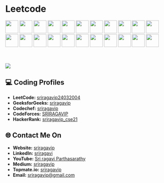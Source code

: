 <!------------------------------------------>
<!-- SECTION:  leetcode badge-->

# Leetcode


<img src="https://assets.leetcode.com/static_assets/marketing/2024-50.gif" width="40px"></img>
<img src="https://assets.leetcode.com/static_assets/marketing/2023.gif" width="40px"></img>
<img src="https://assets.leetcode.com/static_assets/marketing/2023-50.gif" width="40px"></img>
<img src="https://assets.leetcode.com/static_assets/marketing/2023-100.gif" width="40px"></img>
<img src="https://leetcode.com/static/images/badges/2022/gif/2022-annual-100.gif" width="40px"></img>
<img src="https://assets.leetcode.com/static_assets/others/LeetCode_75.gif" width="40px"></img>
<img src="https://assets.leetcode.com/static_assets/others/SQLI.gif" width="40px"></img>
<img src="https://assets.leetcode.com/static_assets/others/%E7%BC%96%E7%A8%8B%E8%83%BD%E5%8A%9B_%E5%85%A5%E9%97%A8.gif" width="40px"></img>
<img src="https://leetcode.com/static/images/badges/2024/gif/2024-01.gif" width="40px"></img>
<img src="https://leetcode.com/static/images/badges/2024/gif/2024-02.gif" width="40px"></img>
<img src="https://leetcode.com/static/images/badges/2023/gif/2023-01.gif" width="40px"></img>
<img src="https://leetcode.com/static/images/badges/2023/gif/2023-02.gif" width="40px"></img>
<img src="https://leetcode.com/static/images/badges/2023/gif/2023-03.gif" width="40px"></img>
<img src="https://leetcode.com/static/images/badges/2023/gif/2023-04.gif" width="40px"></img>
<img src="https://leetcode.com/static/images/badges/2023/gif/2023-05.gif" width="40px"></img>
<img src="https://leetcode.com/static/images/badges/2023/gif/2023-06.gif" width="40px"></img>
<img src="https://leetcode.com/static/images/badges/2023/gif/2023-07.gif" width="40px"></img>
<img src="https://leetcode.com/static/images/badges/2023/gif/2023-09.gif" width="40px"></img>
<img src="https://leetcode.com/static/images/badges/2023/gif/2023-08.gif" width="40px"></img>
<img src="https://leetcode.com/static/images/badges/2023/gif/2023-10.gif" width="40px"></img>
<img src="https://leetcode.com/static/images/badges/2023/gif/2023-11.gif" width="40px"></img>
<img src="https://leetcode.com/static/images/badges/2023/gif/2023-12.gif" width="40px"></img>


<br>
<br>
<a href="https://leetcode.com/sriragavip24032004/">
    <img src="https://leetcard.jacoblin.cool/sriragavip24032004?theme=dark&font=Goldman&ext=activityy"></img>
<a>

<!------------------------------------------>

<!------------------------------------------>
<!-- SECTION: Contact me -->

## 💻 Coding Profiles

- **LeetCode:** [sriragavip24032004](https://leetcode.com/sriragavip24032004/)
- **GeeksforGeeks:** [sriragavip](https://auth.geeksforgeeks.org/user/sriragavip/?utm_source=geeksforgeeks&utm_medium=my_profile&utm_campaign=auth_user)
- **Codechef:** [sriragavip](https://www.codechef.com/users/sriragavip)
- **CodeForces:** [SRIRAGAVIP](https://codeforces.com/profile/SRIRAGAVI)
- **HackerRank:** [sriragavip_cse21](https://www.hackerrank.com/profile/sriragavip_cse21)



## 🌐 Contact Me On

- **Website:** [sriragavip](https://x28hh4-5173.csb.app/)
- **LinkedIn:** [sriragavi](https://www.linkedin.com/in/sriragavi/)
- **YouTube:** [Sri ragavi Parthasarathy](https://www.youtube.com/channel/UC9OSLqax5pH_1bRUOyTsEJA)
- **Medium:** [sriragavip](https://medium.com/@sriragavip)
- **Topmate.io:** [sriragavip](https://topmate.io/sriragavip)
- **Email:** <a href="mailto:sriragavip@gmail.com">sriragavip@gmail.com</a>

<!--

-->
